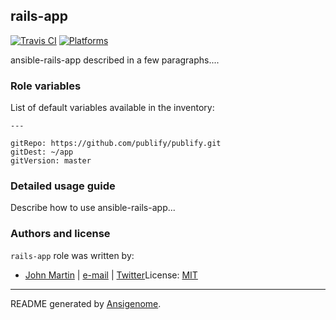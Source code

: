 ## rails-app

[![Travis CI](http://img.shields.io/travis/configuresystems/ansible-rails-app.svg?style=flat)](http://travis-ci.org/configuresystems/ansible-rails-app)  [![Platforms](http://img.shields.io/badge/platforms-debian%20/%20ubuntu-lightgrey.svg?style=flat)](#)

ansible-rails-app described in a few paragraphs....




### Role variables

List of default variables available in the inventory:

    ---
    
    gitRepo: https://github.com/publify/publify.git
    gitDest: ~/app
    gitVersion: master


### Detailed usage guide

Describe how to use ansible-rails-app...


### Authors and license

`rails-app` role was written by:
- [John Martin](http://configure.systems) | [e-mail](mailto:j.martin@configure.systems) | [Twitter](https://twitter.com/configuresystem)License: [MIT](https://tldrlegal.com/license/mit-license)

***

README generated by [Ansigenome](https://github.com/nickjj/ansigenome/).
